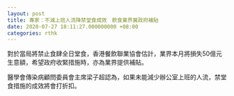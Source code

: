 ```yaml
---
layout: post
title: 專家：不減上班人流降禁堂食成效　飲食業界冀政府補貼
date: 2020-07-27 18:11:27.000000000 +08:00
categories: rthk
---
```


對於當局將禁止食肆全日堂食，香港餐飲聯業協會估計，業界本月將損失50億元生意額，希望政府收緊措施時，亦為業界提供補貼。

醫學會傳染病顧問委員會主席梁子超認為，如果未能減少辦公室上班的人流，禁堂食措施的成效將會打折扣。
